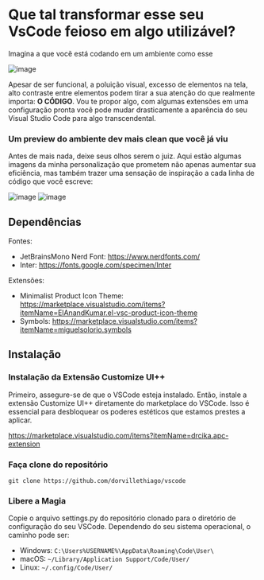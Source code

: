 # Que tal transformar esse seu VsCode feioso em algo utilizável?
Imagina a que vocẽ está codando em um ambiente como esse

![image](https://github.com/dorvillethiago/vscode/assets/103829961/4b973689-1a8c-498a-a47f-561747e441d5)

Apesar de ser funcional, a poluição visual, excesso de elementos na tela, alto contraste entre elementos podem tirar a sua atenção do que realmente importa: **O CÓDIGO**.
Vou te propor algo, com algumas extensões em uma configuração pronta você pode mudar drasticamente a aparência do seu Visual Studio Code para algo transcendental.

### Um preview do ambiente dev mais clean que você já viu
Antes de mais nada, deixe seus olhos serem o juiz. Aqui estão algumas imagens da minha personalização que prometem não apenas aumentar sua eficiência, mas também trazer uma sensação de inspiração a cada linha de código que você escreve:

![image](https://github.com/dorvillethiago/vscode/assets/103829961/8ac91803-ebc5-4334-bf14-0ee387d1f8bc)
![image](https://github.com/dorvillethiago/vscode/assets/103829961/4535196f-bf78-4fff-ac57-6d5f156af5b3)

## Dependências

Fontes:
- JetBrainsMono Nerd Font: https://www.nerdfonts.com/
- Inter: https://fonts.google.com/specimen/Inter
  
Extensões:
- Minimalist Product Icon Theme: https://marketplace.visualstudio.com/items?itemName=ElAnandKumar.el-vsc-product-icon-theme
- Symbols: https://marketplace.visualstudio.com/items?itemName=miguelsolorio.symbols

## Instalação

### Instalação da Extensão Customize UI++
Primeiro, assegure-se de que o VSCode esteja instalado. Então, instale a extensão Customize UI++ diretamente do marketplace do VSCode. Isso é essencial para desbloquear os poderes estéticos que estamos prestes a aplicar.

https://marketplace.visualstudio.com/items?itemName=drcika.apc-extension

### Faça clone do repositório
`git clone https://github.com/dorvillethiago/vscode`

### Libere a Magia
Copie o arquivo settings.py do repositório clonado para o diretório de configuração do seu VSCode. Dependendo do seu sistema operacional, o caminho pode ser:

- Windows: `C:\Users%USERNAME%\AppData\Roaming\Code\User\`
- macOS: `~/Library/Application Support/Code/User/`
- Linux: `~/.config/Code/User/`
